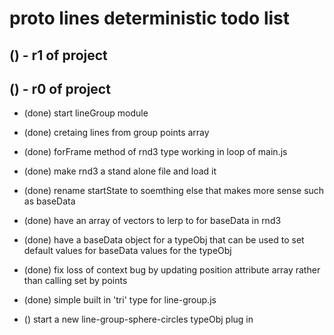 # proto lines deterministic todo list

## () - r1 of project


## () - r0 of project
* (done) start lineGroup module
* (done) cretaing lines from group points array
* (done) forFrame method of rnd3 type working in loop of main.js
* (done) make rnd3 a stand alone file and load it 
* (done) rename startState to soemthing else that makes more sense such as baseData
* (done) have an array of vectors to lerp to for baseData in rnd3
* (done) have a baseData object for a typeObj that can be used to set default values for baseData values for the typeObj
* (done) fix loss of context bug by updating position attribute array rather than calling set by points
* (done) simple built in 'tri' type for line-group.js

* () start a new line-group-sphere-circles typeObj plug in